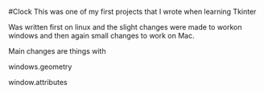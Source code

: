 #Clock
This was one of my first projects that I wrote when learning Tkinter

Was written first on linux and the slight changes were made to workon windows and then again small changes 
to work on Mac.

Main changes are things with 

windows.geometry

window.attributes
